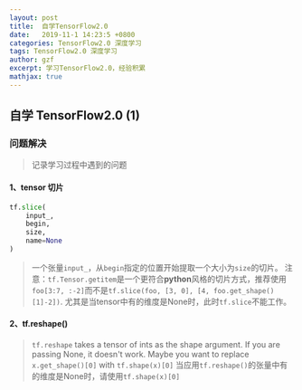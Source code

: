 ```yaml
---
layout: post
title:  自学TensorFlow2.0
date:   2019-11-1 14:23:5 +0800
categories: TensorFlow2.0 深度学习
tags: TensorFlow2.0 深度学习
author: gzf
excerpt: 学习TensorFlow2.0，经验积累
mathjax: true
---
```


## 自学 TensorFlow2.0 (1)



### 问题解决
> 记录学习过程中遇到的问题

#### 1、tensor 切片
```python
tf.slice(
    input_,
    begin,
    size,
    name=None
)
```
> 一个张量`input_`，从`begin`指定的位置开始提取一个大小为`size`的切片。
> 注意：`tf.Tensor.getitem`是一个更符合**python**风格的切片方式，推荐使用`foo[3:7, :-2]`而不是`tf.slice(foo, [3, 0], [4, foo.get_shape()[1]-2])`.
> 尤其是当tensor中有的维度是None时，此时`tf.slice`不能工作。

#### 2、tf.reshape()
> `tf.reshape` takes a tensor of ints as the shape argument. If you are passing None, it doesn't work. Maybe you want to replace `x.get_shape()[0]` with `tf.shape(x)[0]`
> 当应用`tf.reshape()`的张量中有的维度是None时，请使用`tf.shape(x)[0]`

